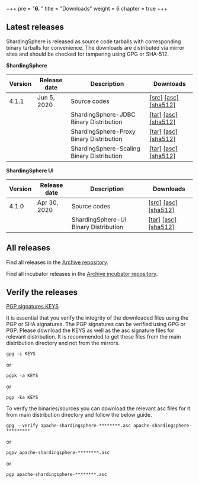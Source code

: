 +++
pre = "<b>6. </b>"
title = "Downloads"
weight = 6
chapter = true
+++

## Latest releases

ShardingSphere is released as source code tarballs with corresponding binary tarballs for convenience. The downloads are distributed via mirror sites and should be checked for tampering using GPG or SHA-512.

**ShardingSphere**

| Version | Release date | Description | Downloads |
| - | - | - | - |
| 4.1.1     | Jun 5, 2020 | Source codes | [[src]](https://www.apache.org/dyn/closer.cgi/shardingsphere/4.1.1/apache-shardingsphere-4.1.1-src.zip) [[asc]](https://downloads.apache.org/shardingsphere/4.1.1/apache-shardingsphere-4.1.1-src.zip.asc) [[sha512]](https://downloads.apache.org/shardingsphere/4.1.1/apache-shardingsphere-4.1.1-src.zip.sha512) |
|           |              | ShardingSphere-JDBC Binary Distribution | [[tar]](https://www.apache.org/dyn/closer.cgi/shardingsphere/4.1.1/apache-shardingsphere-4.1.1-sharding-jdbc-bin.tar.gz) [[asc]](https://downloads.apache.org/shardingsphere/4.1.1/apache-shardingsphere-4.1.1-sharding-jdbc-bin.tar.gz.asc) [[sha512]](https://downloads.apache.org/shardingsphere/4.1.1/apache-shardingsphere-4.1.1-sharding-jdbc-bin.tar.gz.sha512) |
|           |              | ShardingSphere-Proxy Binary Distribution | [[tar]](https://www.apache.org/dyn/closer.cgi/shardingsphere/4.1.1/apache-shardingsphere-4.1.1-sharding-proxy-bin.tar.gz) [[asc]](https://downloads.apache.org/shardingsphere/4.1.1/apache-shardingsphere-4.1.1-sharding-proxy-bin.tar.gz.asc) [[sha512]](https://downloads.apache.org/shardingsphere/4.1.1/apache-shardingsphere-4.1.1-sharding-proxy-bin.tar.gz.sha512) |
|           |              | ShardingSphere-Scaling Binary Distribution | [[tar]](https://www.apache.org/dyn/closer.cgi/shardingsphere/4.1.1/apache-shardingsphere-4.1.1-sharding-scaling-bin.tar.gz) [[asc]](https://downloads.apache.org/shardingsphere/4.1.1/apache-shardingsphere-4.1.1-sharding-scaling-bin.tar.gz.asc) [[sha512]](https://downloads.apache.org/shardingsphere/4.1.1/apache-shardingsphere-4.1.1-sharding-scaling-bin.tar.gz.sha512) |

**ShardingSphere UI**

| Version | Release date | Description | Downloads |
| - | - | - | - |
| 4.1.0     | Apr 30, 2020 | Source codes | [[src]](https://www.apache.org/dyn/closer.cgi/shardingsphere/shardingsphere-ui-4.1.0/apache-shardingsphere-4.1.0-shardingsphere-ui-src.zip ) [[asc]](https://downloads.apache.org/shardingsphere/shardingsphere-ui-4.1.0/apache-shardingsphere-4.1.0-shardingsphere-ui-src.zip.asc) [[sha512]](https://downloads.apache.org/shardingsphere/shardingsphere-ui-4.1.0/apache-shardingsphere-4.1.0-shardingsphere-ui-src.zip.sha512) |
|           |              | ShardingSphere-UI Binary Distribution | [[tar]](https://www.apache.org/dyn/closer.cgi/shardingsphere/shardingsphere-ui-4.1.0/apache-shardingsphere-4.1.0-shardingsphere-ui-bin.tar.gz) [[asc]](https://downloads.apache.org/shardingsphere/shardingsphere-ui-4.1.0/apache-shardingsphere-4.1.0-shardingsphere-ui-bin.tar.gz.asc) [[sha512]](https://downloads.apache.org/shardingsphere/shardingsphere-ui-4.1.0/apache-shardingsphere-4.1.0-shardingsphere-ui-bin.tar.gz.sha512) |

## All releases

Find all releases in the [Archive repository](https://archive.apache.org/dist/shardingsphere/).

Find all incubator releases in the [Archive incubator repository](https://archive.apache.org/dist/incubator/shardingsphere/).

## Verify the releases

[PGP signatures KEYS](https://downloads.apache.org/shardingsphere/KEYS)

It is essential that you verify the integrity of the downloaded files using the PGP or SHA signatures. The PGP signatures can be verified using GPG or PGP. Please download the KEYS as well as the asc signature files for relevant distribution. It is recommended to get these files from the main distribution directory and not from the mirrors.

```shell
gpg -i KEYS
```

or

```shell
pgpk -a KEYS
```

or

```shell
pgp -ka KEYS
```

To verify the binaries/sources you can download the relevant asc files for it from main distribution directory and follow the below guide.

```shell
gpg --verify apache-shardingsphere-********.asc apache-shardingsphere-*********
```

or

```shell
pgpv apache-shardingsphere-********.asc
```

or

```shell
pgp apache-shardingsphere-********.asc
```
